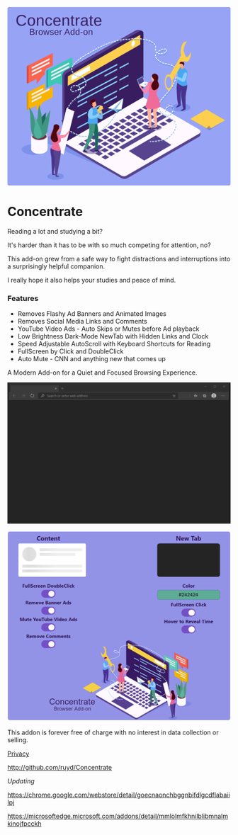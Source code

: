 ![Image](images/Concentrate.svg)

# Concentrate

Reading a lot and studying a bit?

It's harder than it has to be with so much competing for attention, no?

This add-on grew from a safe way to fight distractions and interruptions into a surprisingly helpful companion.

I really hope it also helps your studies and peace of mind.

### Features

- Removes Flashy Ad Banners and Animated Images
- Removes Social Media Links and Comments
- YouTube Video Ads - Auto Skips or Mutes before Ad playback
- Low Brightness Dark-Mode NewTab with Hidden Links and Clock
- Speed Adjustable AutoScroll with Keyboard Shortcuts for Reading
- FullScreen by Click and DoubleClick
- Auto Mute - CNN and anything new that comes up

A Modern Add-on for a Quiet and Focused Browsing Experience.

![Image](visuals/ConcentrateUI.gif)

![Image](visuals/Options.png)

This addon is forever free of charge with no interest in data collection or selling.

[Privacy](PRIVACY.TXT)

http://github.com/ruyd/Concentrate

_Updating_

https://chrome.google.com/webstore/detail/goecnaonchbggnbifdlgcdflabaiilpj

https://microsoftedge.microsoft.com/addons/detail/mmlolmfkhnilblibmnalmkinojfpcckh
